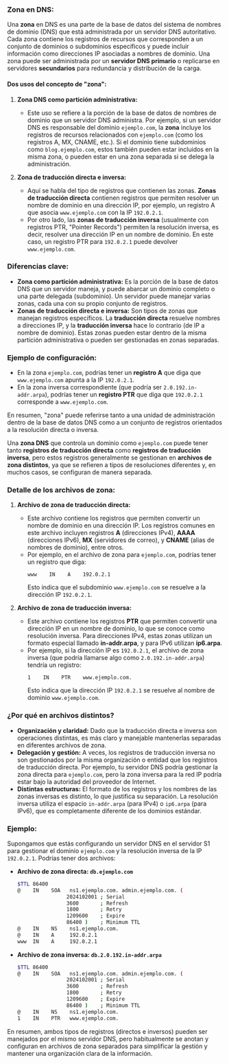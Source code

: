 ### Zona en DNS:
Una **zona** en DNS es una parte de la base de datos del sistema de nombres de dominio (DNS) que está administrada por un servidor DNS autoritativo. Cada zona contiene los registros de recursos que corresponden a un conjunto de dominios o subdominios específicos y puede incluir información como direcciones IP asociadas a nombres de dominio. Una zona puede ser administrada por un **servidor DNS primario** o replicarse en servidores **secundarios** para redundancia y distribución de la carga.

#### Dos usos del concepto de "zona":
1. **Zona DNS como partición administrativa:**
   - Este uso se refiere a la porción de la base de datos de nombres de dominio que un servidor DNS administra. Por ejemplo, si un servidor DNS es responsable del dominio `ejemplo.com`, la **zona** incluye los registros de recursos relacionados con `ejemplo.com` (como los registros A, MX, CNAME, etc.). Si el dominio tiene subdominios como `blog.ejemplo.com`, estos también pueden estar incluidos en la misma zona, o pueden estar en una zona separada si se delega la administración.
   
2. **Zona de traducción directa e inversa:**
   - Aquí se habla del tipo de registros que contienen las zonas. **Zonas de traducción directa** contienen registros que permiten resolver un nombre de dominio en una dirección IP, por ejemplo, un registro A que asocia `www.ejemplo.com` con la IP `192.0.2.1`.
   - Por otro lado, las **zonas de traducción inversa** (usualmente con registros PTR, "Pointer Records") permiten la resolución inversa, es decir, resolver una dirección IP en un nombre de dominio. En este caso, un registro PTR para `192.0.2.1` puede devolver `www.ejemplo.com`.

### Diferencias clave:
- **Zona como partición administrativa:** Es la porción de la base de datos DNS que un servidor maneja, y puede abarcar un dominio completo o una parte delegada (subdominio). Un servidor puede manejar varias zonas, cada una con su propio conjunto de registros.
- **Zonas de traducción directa e inversa:** Son tipos de zonas que manejan registros específicos. La **traducción directa** resuelve nombres a direcciones IP, y la **traducción inversa** hace lo contrario (de IP a nombre de dominio). Estas zonas pueden estar dentro de la misma partición administrativa o pueden ser gestionadas en zonas separadas.

### Ejemplo de configuración:
- En la zona `ejemplo.com`, podrías tener un **registro A** que diga que `www.ejemplo.com` apunta a la IP `192.0.2.1`. 
- En la zona inversa correspondiente (que podría ser `2.0.192.in-addr.arpa`), podrías tener un **registro PTR** que diga que `192.0.2.1` corresponde a `www.ejemplo.com`.

En resumen, "zona" puede referirse tanto a una unidad de administración dentro de la base de datos DNS como a un conjunto de registros orientados a la resolución directa o inversa.

Una **zona DNS** que controla un dominio como `ejemplo.com` puede tener tanto **registros de traducción directa** como **registros de traducción inversa**, pero estos registros generalmente se gestionan en **archivos de zona distintos**, ya que se refieren a tipos de resoluciones diferentes y, en muchos casos, se configuran de manera separada.

### Detalle de los archivos de zona:

1. **Archivo de zona de traducción directa:**
   - Este archivo contiene los registros que permiten convertir un nombre de dominio en una dirección IP. Los registros comunes en este archivo incluyen registros **A** (direcciones IPv4), **AAAA** (direcciones IPv6), **MX** (servidores de correo), y **CNAME** (alias de nombres de dominio), entre otros.
   - Por ejemplo, en el archivo de zona para `ejemplo.com`, podrías tener un registro que diga:
     ```
     www    IN    A    192.0.2.1
     ```
     Esto indica que el subdominio `www.ejemplo.com` se resuelve a la dirección IP `192.0.2.1`.

2. **Archivo de zona de traducción inversa:**
   - Este archivo contiene los registros **PTR** que permiten convertir una dirección IP en un nombre de dominio, lo que se conoce como resolución inversa. Para direcciones IPv4, estas zonas utilizan un formato especial llamado **in-addr.arpa**, y para IPv6 utilizan **ip6.arpa**.
   - Por ejemplo, si la dirección IP es `192.0.2.1`, el archivo de zona inversa (que podría llamarse algo como `2.0.192.in-addr.arpa`) tendría un registro:
     ```
     1    IN    PTR    www.ejemplo.com.
     ```
     Esto indica que la dirección IP `192.0.2.1` se resuelve al nombre de dominio `www.ejemplo.com`.

### ¿Por qué en archivos distintos?
- **Organización y claridad:** Dado que la traducción directa e inversa son operaciones distintas, es más claro y manejable mantenerlas separadas en diferentes archivos de zona.
- **Delegación y gestión:** A veces, los registros de traducción inversa no son gestionados por la misma organización o entidad que los registros de traducción directa. Por ejemplo, tu servidor DNS podría gestionar la zona directa para `ejemplo.com`, pero la zona inversa para la red IP podría estar bajo la autoridad del proveedor de Internet.
- **Distintas estructuras:** El formato de los registros y los nombres de las zonas inversas es distinto, lo que justifica su separación. La resolución inversa utiliza el espacio `in-addr.arpa` (para IPv4) o `ip6.arpa` (para IPv6), que es completamente diferente de los dominios estándar.

### Ejemplo:
Supongamos que estás configurando un servidor DNS en el servidor S1 para gestionar el dominio `ejemplo.com` y la resolución inversa de la IP `192.0.2.1`. Podrías tener dos archivos:

- **Archivo de zona directa: `db.ejemplo.com`**
  ```bash
  $TTL 86400
  @    IN    SOA   ns1.ejemplo.com. admin.ejemplo.com. (
                  2024102001 ; Serial
                  3600       ; Refresh
                  1800       ; Retry
                  1209600    ; Expire
                  86400 )    ; Minimum TTL
  @    IN    NS    ns1.ejemplo.com.
  @    IN    A     192.0.2.1
  www  IN    A     192.0.2.1
  ```

- **Archivo de zona inversa: `db.2.0.192.in-addr.arpa`**
  ```bash
  $TTL 86400
  @    IN    SOA   ns1.ejemplo.com. admin.ejemplo.com. (
                  2024102001 ; Serial
                  3600       ; Refresh
                  1800       ; Retry
                  1209600    ; Expire
                  86400 )    ; Minimum TTL
  @    IN    NS    ns1.ejemplo.com.
  1    IN    PTR   www.ejemplo.com.
  ```

En resumen, ambos tipos de registros (directos e inversos) pueden ser manejados por el mismo servidor DNS, pero habitualmente se anotan y configuran en archivos de zona separados para simplificar la gestión y mantener una organización clara de la información.
